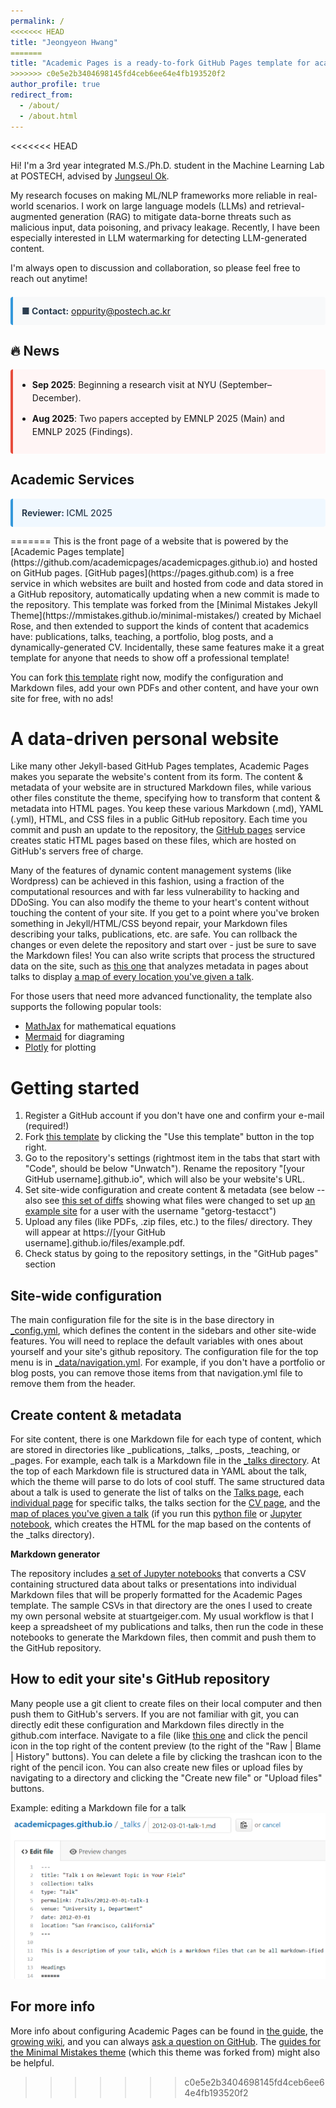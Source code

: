```yaml
---
permalink: /
<<<<<<< HEAD
title: "Jeongyeon Hwang"
=======
title: "Academic Pages is a ready-to-fork GitHub Pages template for academic personal websites"
>>>>>>> c0e5e2b3404698145fd4ceb6ee64e4fb193520f2
author_profile: true
redirect_from: 
  - /about/
  - /about.html
---
```


<<<<<<< HEAD
<style>
.page a {
  color: inherit !important;
  text-decoration: underline !important;
  font-weight: bold !important;
}
.page a:hover {
  color: inherit !important;
  text-decoration: underline !important;
  font-weight: bold !important;
}

.page__content {
  line-height: 1.6;
}

.page__content p {
  margin-bottom: 1.2em;
  color: #2c3e50;
}

.contact-info {
  background-color: #f8f9fa;
  padding: 1em;
  border-left: 4px solid #3498db;
  margin: 1.5em 0;
  border-radius: 4px;
}

.contact-info strong {
  color: #2c3e50;
}
</style>

Hi! I'm a 3rd year integrated M.S./Ph.D. student in the Machine Learning Lab at POSTECH, advised by [Jungseul Ok](https://sites.google.com/view/jungseulok). 

My research focuses on making ML/NLP frameworks more reliable in real-world scenarios. I work on large language models (LLMs) and retrieval-augmented generation (RAG) to mitigate data-borne threats such as malicious input, data poisoning, and privacy leakage. Recently, I have been especially interested in LLM watermarking for detecting LLM-generated content.

I'm always open to discussion and collaboration, so please feel free to reach out anytime!

<div class="contact-info">
<strong>■ Contact:</strong> <a href="mailto:oppurity@postech.ac.kr">oppurity@postech.ac.kr</a>
</div>

## 🔥 News

<div style="background-color: #fff5f5; border-left: 4px solid #e74c3c; padding: 1em; margin: 1em 0; border-radius: 4px;">
<ul style="margin: 0; padding-left: 1.2em;">
<li style="margin-bottom: 0.8em; line-height: 1.5;"><strong>Sep 2025</strong>: Beginning a research visit at NYU (September–December).</li>
<li style="margin-bottom: 0.8em; line-height: 1.5;"><strong>Aug 2025</strong>: Two papers accepted by EMNLP 2025 (Main) and EMNLP 2025 (Findings).</li>
</ul>
</div>

## Academic Services

<div style="background-color: #f0f8ff; border-left: 4px solid #3498db; padding: 1em; margin: 1em 0; border-radius: 4px;">
<p style="margin: 0; color: #2c3e50; font-weight: 500;"><strong>Reviewer:</strong> ICML 2025</p>
</div>
=======
This is the front page of a website that is powered by the [Academic Pages template](https://github.com/academicpages/academicpages.github.io) and hosted on GitHub pages. [GitHub pages](https://pages.github.com) is a free service in which websites are built and hosted from code and data stored in a GitHub repository, automatically updating when a new commit is made to the repository. This template was forked from the [Minimal Mistakes Jekyll Theme](https://mmistakes.github.io/minimal-mistakes/) created by Michael Rose, and then extended to support the kinds of content that academics have: publications, talks, teaching, a portfolio, blog posts, and a dynamically-generated CV. Incidentally, these same features make it a great template for anyone that needs to show off a professional template!

 You can fork [this template](https://github.com/academicpages/academicpages.github.io) right now, modify the configuration and Markdown files, add your own PDFs and other content, and have your own site for free, with no ads!

A data-driven personal website
======
Like many other Jekyll-based GitHub Pages templates, Academic Pages makes you separate the website's content from its form. The content & metadata of your website are in structured Markdown files, while various other files constitute the theme, specifying how to transform that content & metadata into HTML pages. You keep these various Markdown (.md), YAML (.yml), HTML, and CSS files in a public GitHub repository. Each time you commit and push an update to the repository, the [GitHub pages](https://pages.github.com/) service creates static HTML pages based on these files, which are hosted on GitHub's servers free of charge.

Many of the features of dynamic content management systems (like Wordpress) can be achieved in this fashion, using a fraction of the computational resources and with far less vulnerability to hacking and DDoSing. You can also modify the theme to your heart's content without touching the content of your site. If you get to a point where you've broken something in Jekyll/HTML/CSS beyond repair, your Markdown files describing your talks, publications, etc. are safe. You can rollback the changes or even delete the repository and start over - just be sure to save the Markdown files! You can also write scripts that process the structured data on the site, such as [this one](https://github.com/academicpages/academicpages.github.io/blob/master/talkmap.ipynb) that analyzes metadata in pages about talks to display [a map of every location you've given a talk](https://academicpages.github.io/talkmap.html).

For those users that need more advanced functionality, the template also supports the following popular tools:
- [MathJax](https://www.mathjax.org/) for mathematical equations
- [Mermaid](https://mermaid.js.org/) for diagraming
- [Plotly](https://plotly.com/javascript/) for plotting

Getting started
======
1. Register a GitHub account if you don't have one and confirm your e-mail (required!)
1. Fork [this template](https://github.com/academicpages/academicpages.github.io) by clicking the "Use this template" button in the top right. 
1. Go to the repository's settings (rightmost item in the tabs that start with "Code", should be below "Unwatch"). Rename the repository "[your GitHub username].github.io", which will also be your website's URL.
1. Set site-wide configuration and create content & metadata (see below -- also see [this set of diffs](http://archive.is/3TPas) showing what files were changed to set up [an example site](https://getorg-testacct.github.io) for a user with the username "getorg-testacct")
1. Upload any files (like PDFs, .zip files, etc.) to the files/ directory. They will appear at https://[your GitHub username].github.io/files/example.pdf.  
1. Check status by going to the repository settings, in the "GitHub pages" section

Site-wide configuration
------
The main configuration file for the site is in the base directory in [_config.yml](https://github.com/academicpages/academicpages.github.io/blob/master/_config.yml), which defines the content in the sidebars and other site-wide features. You will need to replace the default variables with ones about yourself and your site's github repository. The configuration file for the top menu is in [_data/navigation.yml](https://github.com/academicpages/academicpages.github.io/blob/master/_data/navigation.yml). For example, if you don't have a portfolio or blog posts, you can remove those items from that navigation.yml file to remove them from the header. 

Create content & metadata
------
For site content, there is one Markdown file for each type of content, which are stored in directories like _publications, _talks, _posts, _teaching, or _pages. For example, each talk is a Markdown file in the [_talks directory](https://github.com/academicpages/academicpages.github.io/tree/master/_talks). At the top of each Markdown file is structured data in YAML about the talk, which the theme will parse to do lots of cool stuff. The same structured data about a talk is used to generate the list of talks on the [Talks page](https://academicpages.github.io/talks), each [individual page](https://academicpages.github.io/talks/2012-03-01-talk-1) for specific talks, the talks section for the [CV page](https://academicpages.github.io/cv), and the [map of places you've given a talk](https://academicpages.github.io/talkmap.html) (if you run this [python file](https://github.com/academicpages/academicpages.github.io/blob/master/talkmap.py) or [Jupyter notebook](https://github.com/academicpages/academicpages.github.io/blob/master/talkmap.ipynb), which creates the HTML for the map based on the contents of the _talks directory).

**Markdown generator**

The repository includes [a set of Jupyter notebooks](https://github.com/academicpages/academicpages.github.io/tree/master/markdown_generator
) that converts a CSV containing structured data about talks or presentations into individual Markdown files that will be properly formatted for the Academic Pages template. The sample CSVs in that directory are the ones I used to create my own personal website at stuartgeiger.com. My usual workflow is that I keep a spreadsheet of my publications and talks, then run the code in these notebooks to generate the Markdown files, then commit and push them to the GitHub repository.

How to edit your site's GitHub repository
------
Many people use a git client to create files on their local computer and then push them to GitHub's servers. If you are not familiar with git, you can directly edit these configuration and Markdown files directly in the github.com interface. Navigate to a file (like [this one](https://github.com/academicpages/academicpages.github.io/blob/master/_talks/2012-03-01-talk-1.md) and click the pencil icon in the top right of the content preview (to the right of the "Raw | Blame | History" buttons). You can delete a file by clicking the trashcan icon to the right of the pencil icon. You can also create new files or upload files by navigating to a directory and clicking the "Create new file" or "Upload files" buttons. 

Example: editing a Markdown file for a talk
![Editing a Markdown file for a talk](/images/editing-talk.png)

For more info
------
More info about configuring Academic Pages can be found in [the guide](https://academicpages.github.io/markdown/), the [growing wiki](https://github.com/academicpages/academicpages.github.io/wiki), and you can always [ask a question on GitHub](https://github.com/academicpages/academicpages.github.io/discussions). The [guides for the Minimal Mistakes theme](https://mmistakes.github.io/minimal-mistakes/docs/configuration/) (which this theme was forked from) might also be helpful.
>>>>>>> c0e5e2b3404698145fd4ceb6ee64e4fb193520f2
